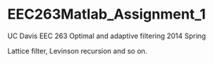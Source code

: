 EEC263Matlab_Assignment_1
=========================
UC Davis EEC 263 Optimal and adaptive filtering 2014 Spring

Lattice filter, Levinson recursion and so on.
